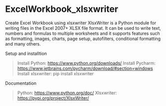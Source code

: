 # ExcelWorkbook_xlsxwriter
Create Excel Workbook using xlsxwriter
XlsxWriter is a Python module for writing files in the Excel 2007+ XLSX file format.
It can be used to write text, numbers and formulas to multiple worksheets and it supports features such as formatting, images, charts, page setup, autofilters, conditional formatting and many others.

Setup and installtion 

> Install Python: https://www.python.org/downloads/ 
> Install Pycharm: https://www.jetbrains.com/pycharm/download/#section=windows
> Install xlsxwriter: pip install xlsxwriter


Documentation

> Python: https://www.python.org/doc/
> Xlsxwriter: https://pypi.org/project/XlsxWriter/
